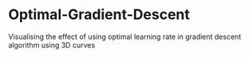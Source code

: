# Optimal-Gradient-Descent
Visualising the effect of using optimal learning rate in gradient descent algorithm using 3D curves
